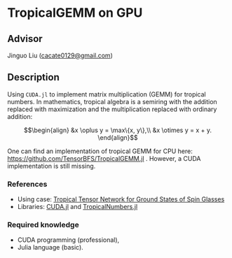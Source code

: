 # TropicalGEMM on GPU
## Advisor

Jinguo Liu (cacate0129@gmail.com)

## Description

Using `CUDA.jl` to implement matrix multiplication (GEMM) for tropical numbers.
In mathematics, tropical algebra is a semiring with the addition replaced with maximization and the multiplication replaced with ordinary addition:
```math
\begin{align}
&x \oplus y = \max\{x, y\},\\
&x \otimes y = x + y.
\end{align}
```
One can find an implementation of tropical GEMM for CPU here:
https://github.com/TensorBFS/TropicalGEMM.jl .
However, a CUDA implementation is still missing.

### References
* Using case: [Tropical Tensor Network for Ground States of Spin Glasses](https://arxiv.org/abs/2008.06888)
* Libraries: [CUDA.jl](https://github.com/JuliaGPU/CUDA.jl) and [TropicalNumbers.jl](https://github.com/TensorBFS/TropicalNumbers.jl)

### Required knowledge
* CUDA programming (professional),
* Julia language (basic).